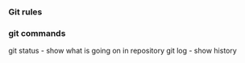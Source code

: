 ### Git rules 

### git commands

git status - show what is going on in repository
git log - show history